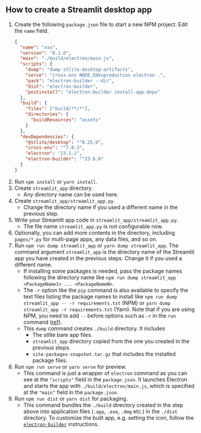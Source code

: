 ## How to create a Streamlit desktop app

1. Create the following `package.json` file to start a new NPM project. Edit the `name` field.
   ```json
   {
     "name": "xxx",
     "version": "0.1.0",
     "main": "./build/electron/main.js",
     "scripts": {
       "dump": "dump-stlite-desktop-artifacts",
       "serve": "cross-env NODE_ENV=production electron .",
       "pack": "electron-builder --dir",
       "dist": "electron-builder",
       "postinstall": "electron-builder install-app-deps"
     },
     "build": {
       "files": ["build/**/*"],
       "directories": {
         "buildResources": "assets"
       }
     },
     "devDependencies": {
       "@stlite/desktop": "^0.25.0",
       "cross-env": "^7.0.3",
       "electron": "23.1.1",
       "electron-builder": "^23.6.0"
     }
   }
   ```
2. Run `npm install` or `yarn install`.
3. Create `streamlit_app` directory.
   - Any directory name can be used here.
4. Create `streamlit_app/streamlit_app.py`.
   - Change the directory name if you used a different name in the previous step.
5. Write your Streamlit app code in `streamlit_app/streamlit_app.py`.
   - The file name `streamlit_app.py` is not configurable now.
6. Optionally, you can add more contents in the directory, including `pages/*.py` for multi-page apps, any data files, and so on.
7. Run `npm run dump streamlit_app` or `yarn dump streamlit_app`. The command argument `streamlit_app` is the directory name of the Streamlit app you have created in the previous steps. Change it if you used a different name.
   - If installing some packages is needed, pass the package names following the directory name like `npm run dump streamlit_app <PackageName1> ... <PackageNameN>`.
   - The `-r` option like the `pip` command is also available to specify the text files listing the package names to install like `npm run dump streamlit_app -- -r requirements.txt` (NPM) or `yarn dump streamlit_app -r requirements.txt` (Yarn). Note that if you are using NPM, you need to add `--` before options such as `-r` in the `run` command ([ref](https://stackoverflow.com/questions/43046885/what-does-do-when-running-an-npm-command)).
   - This `dump` command creates `./build` directory. It includes
     - The stlite bare app files.
     - `streamlit_app` directory copied from the one you created in the previous steps.
     - `site-packages-snapshot.tar.gz` that includes the installed package files.
8. Run `npm run serve` or `yarn serve` for preview.
   - This command is just a wrapper of `electron` command as you can see at the `"scripts"` field in the `package.json`. It launches Electron and starts the app with `./build/electron/main.js`, which is specified at the `"main"` field in the `package.json`.
9. Run `npm run dist` or `yarn dist` for packaging.
   - This command bundles the `./build` directory created in the step above into application files (`.app`, `.exe`, `.dmg` etc.) in the `./dist` directory. To customize the built app, e.g. setting the icon, follow the [`electron-builder`](https://www.electron.build/) instructions.
